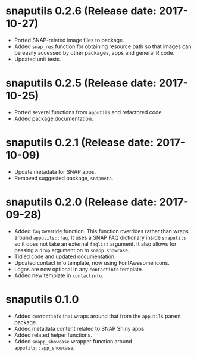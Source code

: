 # snaputils 0.2.6 (Release date: 2017-10-27)

* Ported SNAP-related image files to package.
* Added `snap_res` function for obtaining resource path so that images can be easily accessed by other packages, apps and general R code.
* Updated unit tests.

# snaputils 0.2.5 (Release date: 2017-10-25)

* Ported several functions from `apputils` and refactored code.
* Added package documentation.

# snaputils 0.2.1 (Release date: 2017-10-09)

* Update metadata for SNAP apps.
* Removed suggested package, `snapmeta`.

# snaputils 0.2.0 (Release date: 2017-09-28)

* Added `faq` override function. This function overrides rather than wraps around `apputils::faq`. It uses a SNAP FAQ dictionary inside `snaputils` so it does not take an external `faqlist` argument. It also allows for passing a `drop` argument on to `snapp_showcase`.
* Tidied code and updated documentation.
* Updated contact info template, now using FontAwesome icons.
* Logos are now optional in any `contactinfo` template.
* Added new template in `contactinfo`.

# snaputils 0.1.0

* Added `contactinfo` that wraps around that from the `apputils` parent package.
* Added metadata content related to SNAP Shiny apps
* Added related helper functions.
* Added `snapp_showcase` wrapper function around `apputils::app_showcase`.
